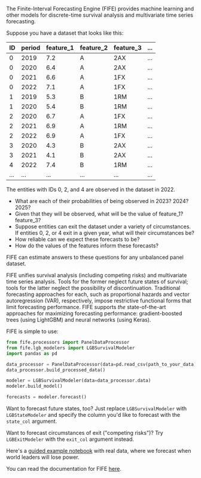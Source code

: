 The Finite-Interval Forecasting Engine (FIFE) provides machine learning and other models for discrete-time survival analysis and multivariate time series forecasting.

Suppose you have a dataset that looks like this:

| ID   | period | feature_1 | feature_2 | feature_3 | ...  |
| ---- | ------ | --------- | --------- | --------- | ---- |
| 0    | 2019   | 7.2       | A         | 2AX       | ...  |
| 0    | 2020   | 6.4       | A         | 2AX       | ...  |
| 0    | 2021   | 6.6       | A         | 1FX       | ...  |
| 0    | 2022   | 7.1       | A         | 1FX       | ...  |
| 1    | 2019   | 5.3       | B         | 1RM       | ...  |
| 1    | 2020   | 5.4       | B         | 1RM       | ...  |
| 2    | 2020   | 6.7       | A         | 1FX       | ...  |
| 2    | 2021   | 6.9       | A         | 1RM       | ...  |
| 2    | 2022   | 6.9       | A         | 1FX       | ...  |
| 3    | 2020   | 4.3       | B         | 2AX       | ...  |
| 3    | 2021   | 4.1       | B         | 2AX       | ...  |
| 4    | 2022   | 7.4       | B         | 1RM       | ...  |
| ...  | ...    | ...       | ...       | ...       | ...  |

The entities with IDs 0, 2, and 4 are observed in the dataset in 2022.

* What are each of their probabilities of being observed in 2023? 2024? 2025?
* Given that they will be observed, what will be the value of feature_1? feature_3?
* Suppose entities can exit the dataset under a variety of circumstances. If entities 0, 2, or 4 exit in a given year, what will their circumstances be?
* How reliable can we expect these forecasts to be?
* How do the values of the features inform these forecasts?

FIFE can estimate answers to these questions for any unbalanced panel dataset.

FIFE unifies survival analysis (including competing risks) and multivariate time series analysis. Tools for the former neglect future states of survival; tools for the latter neglect the possibility of discontinuation. Traditional forecasting approaches for each, such as proportional hazards and vector autoregression (VAR), respectively, impose restrictive functional forms that limit forecasting performance. FIFE supports *the* state-of-the-art approaches for maximizing forecasting performance: gradient-boosted trees (using LightGBM) and neural networks (using Keras).

FIFE is simple to use:

```python
from fife.processors import PanelDataProcessor
from fife.lgb_modelers import LGBSurvivalModeler
import pandas as pd

data_processor = PanelDataProcessor(data=pd.read_csv(path_to_your_data))
data_processor.build_processed_data()

modeler = LGBSurvivalModeler(data=data_processor.data)
modeler.build_model()

forecasts = modeler.forecast()
```

Want to forecast future states, too? Just replace `LGBSurvivalModeler` with `LGBStateModeler` and specify the column you'd like to forecast with the `state_col` argument.

Want to forecast circumstances of exit ("competing risks")? Try `LGBExitModeler` with the `exit_col` argument instead.

Here's a [guided example notebook](https://nbviewer.jupyter.org/github/IDA-HumanCapital/fife/blob/master/examples/country_leadership.ipynb) with real data, where we forecast when world leaders will lose power.

You can read the documentation for FIFE [here](https://fife.readthedocs.io/en/latest).
